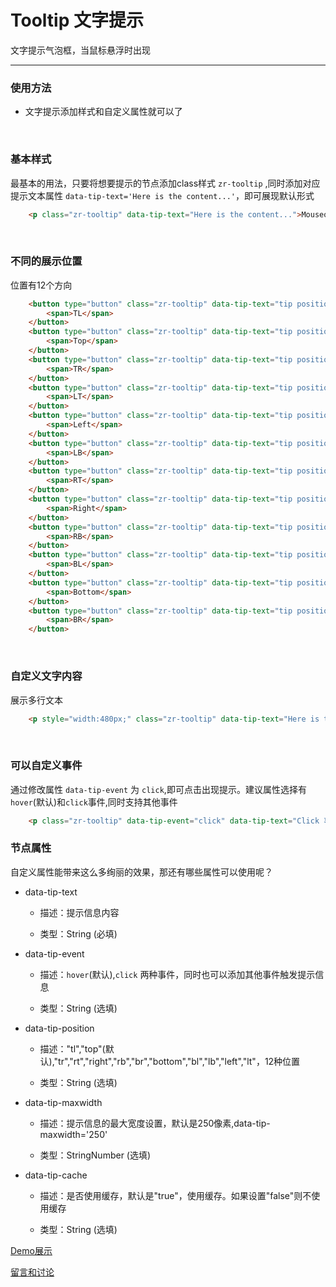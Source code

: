 # Tooltip 文字提示

文字提示气泡框，当鼠标悬浮时出现

---

### 使用方法

+ 文字提示添加样式和自定义属性就可以了

<br/>

### 基本样式

最基本的用法，只要将想要提示的节点添加class样式 `zr-tooltip` ,同时添加对应提示文本属性 `data-tip-text='Here is the content...'`，即可展现默认形式

```html
    <p class="zr-tooltip" data-tip-text="Here is the content...">Mouseover Here...</p>
```

<br/>

### 不同的展示位置

位置有12个方向

```html
    <button type="button" class="zr-tooltip" data-tip-text="tip position tl" data-ip-position="tl">
        <span>TL</span>
    </button>
    <button type="button" class="zr-tooltip" data-tip-text="tip position top">
        <span>Top</span>
    </button>
    <button type="button" class="zr-tooltip" data-tip-text="tip position tr" data-tip-position="tr">
        <span>TR</span>
    </button>
    <button type="button" class="zr-tooltip" data-tip-text="tip position lt" data-tip-position="lt">
        <span>LT</span>
    </button>
    <button type="button" class="zr-tooltip" data-tip-text="tip position left" data-tip-position="left">
        <span>Left</span>
    </button>
    <button type="button" class="zr-tooltip" data-tip-text="tip position lb" data-tip-position="lb">
        <span>LB</span>
    </button>
    <button type="button" class="zr-tooltip" data-tip-text="tip position rt" data-tip-position="rt">
        <span>RT</span>
    </button>
    <button type="button" class="zr-tooltip" data-tip-text="tip position right" data-tip-position="right">
        <span>Right</span>
    </button>
    <button type="button" class="zr-tooltip" data-tip-text="tip position rb" data-tip-position="rb">
        <span>RB</span>
    </button>
    <button type="button" class="zr-tooltip" data-tip-text="tip position bl" data-tip-position="bl">
        <span>BL</span>
    </button>
    <button type="button" class="zr-tooltip" data-tip-text="tip position bottom" data-tip-position="bottom">
        <span>Bottom</span>
    </button>
    <button type="button" class="zr-tooltip" data-tip-text="tip position br" data-tip-position="br">
        <span>BR</span>
    </button>
```
<br/>

### 自定义文字内容

展示多行文本

```html
    <p style="width:480px;" class="zr-tooltip" data-tip-text="Here is the content...Here is the content...Here is the content...">Here is the content...Here is the content...Here is the content...</p>
```
<br/>

### 可以自定义事件

通过修改属性 `data-tip-event` 为 `click`,即可点击出现提示。建议属性选择有`hover`(默认)和`click`事件,同时支持其他事件

```html
    <p class="zr-tooltip" data-tip-event="click" data-tip-text="Click 事件名称，点击后生效">Click 事件名称，点击后生效</p>
```

### 节点属性

自定义属性能带来这么多绚丽的效果，那还有哪些属性可以使用呢？

 + data-tip-text
   
   - 描述：提示信息内容

   - 类型：String (必填)

 + data-tip-event
   
   - 描述：`hover`(默认),`click` 两种事件，同时也可以添加其他事件触发提示信息

   - 类型：String (选填)

 + data-tip-position
   
   - 描述："tl","top"(默认),"tr","rt","right","rb","br","bottom","bl","lb","left","lt"，12种位置

   - 类型：String (选填)

 + data-tip-maxwidth
   
   - 描述：提示信息的最大宽度设置，默认是250像素,data-tip-maxwidth='250'

   - 类型：StringNumber (选填)

 + data-tip-cache
   
   - 描述：是否使用缓存，默认是"true"，使用缓存。如果设置"false"则不使用缓存

   - 类型：String (选填)


[Demo展示](http://gtp-zr.jd.com/docs?languageCode=CN&columnUid=41c513f9dd334a1ebb0fbbd76d71e973&directoryUid=606e2519dda948c2bf214fd62182a157&directoryName=Tooltip%20%E6%96%87%E5%AD%97%E6%8F%90%E7%A4%BA)

[留言和讨论](https://github.com/guguaihaha/zr-source/issues/23)

    